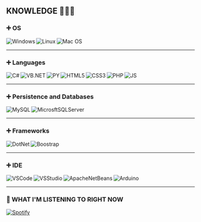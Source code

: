 ## KNOWLEDGE 👨🏾‍💻
### ➕ OS
<img align="left" alt="Windows" src="https://img.shields.io/badge/Windows-0078D6?style=for-the-badge&logo=windows&logoColor=white" />
<img align="left" alt="Linux" src="https://img.shields.io/badge/Linux-FCC624?style=for-the-badge&logo=linux&logoColor=black" />
<img align="left" alt="Mac OS" src="https://img.shields.io/badge/mac%20os-000000?style=for-the-badge&logo=apple&logoColor=white" />

<br />

---
### ➕ Languages
<img align="left" alt="C#" src="https://img.shields.io/badge/C%23-239120?style=for-the-badge&logo=c-sharp&logoColor=white" />
<img align="left" alt="VB.NET" src="https://img.shields.io/badge/VB.NET-6B4683?style=for-the-badge&logo=microsoft&logoColor=white" />
<img align="left" alt="PY" src="https://img.shields.io/badge/Python-3776AB?style=for-the-badge&logo=python&logoColor=white" />
<img align="left" alt="HTML5" src="https://img.shields.io/badge/HTML5-E34F26?style=for-the-badge&logo=html5&logoColor=white" />
<img align="left" alt="CSS3" src="https://img.shields.io/badge/CSS3-1572B6?style=for-the-badge&logo=css3&logoColor=white" />
<img align="left" alt="PHP" src="https://img.shields.io/badge/PHP-777BB4?style=for-the-badge&logo=php&logoColor=white" />
<img align="left" alt="JS" src="https://img.shields.io/badge/JavaScript-323330?style=for-the-badge&logo=javascript&logoColor=F7DF1E" />

<br />

---
### ➕ Persistence and Databases
<img align="left" alt="MySQL" src="https://img.shields.io/badge/MySQL-00000F?style=for-the-badge&logo=mysql&logoColor=white" />
<img align="left" alt="MicrosftSQLServer" src="https://img.shields.io/badge/Microsoft%20SQL%20Server-CC2927?style=for-the-badge&logo=microsoft%20sql%20server&logoColor=white" />

<br />

---
### ➕ Frameworks
<img align="left" alt="DotNet" src="https://img.shields.io/badge/.NET-512BD4?style=for-the-badge&logo=dotnet&logoColor=white" />
<img align="left" alt="Boostrap" src="https://img.shields.io/badge/Bootstrap-563D7C?style=for-the-badge&logo=bootstrap&logoColor=white" />

<br />

---
### ➕ IDE
<img align="left" alt="VSCode" src="https://img.shields.io/badge/Visual_Studio_Code-0078D4?style=for-the-badge&logo=visual%20studio%20code&logoColor=white" />
<img align="left" alt="VSStudio" src="https://img.shields.io/badge/Visual_Studio-5C2D91?style=for-the-badge&logo=visual%20studio&logoColor=white" />
<img align="left" alt="ApacheNetBeans" src="https://img.shields.io/badge/Apache_NetBeans_IDE-239120?style=for-the-badge&logo=apache%20netbeans%20ide&logoColor=white" /><img align="left" alt="Arduino" src="https://img.shields.io/badge/Arduino_IDE-00979D?style=for-the-badge&logo=arduino&logoColor=white" />

<br />

---
### 🖤 WHAT I'M LISTENING TO RIGHT NOW
[![Spotify](https://novatorem-ahmosys.vercel.app/api/spotify)](https://open.spotify.com/user/62o14qn9luk8fag1f2dckp1tm)
